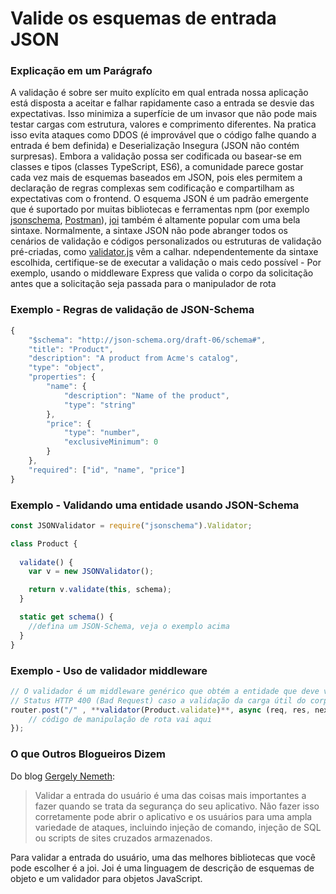 # Valide os esquemas de entrada JSON

### Explicação em um Parágrafo

A validação é sobre ser muito explícito em qual entrada nossa aplicação está disposta a aceitar e falhar rapidamente caso a entrada se desvie das expectativas. Isso minimiza a superfície de um invasor que não pode mais testar cargas com estrutura, valores e comprimento diferentes. Na pratica isso evita ataques como DDOS (é improvável que o código falhe quando a entrada é bem definida) e Deserialização Insegura (JSON não contém surpresas). Embora a validação possa ser codificada ou basear-se em classes e tipos (classes TypeScript, ES6), a comunidade parece gostar cada vez mais de esquemas baseados em JSON, pois eles permitem a declaração de regras complexas sem codificação e compartilham as expectativas com o frontend. O esquema JSON é um padrão emergente que é suportado por muitas bibliotecas e ferramentas npm (por exemplo [jsonschema](https://www.npmjs.com/package/jsonschema), [Postman](http://blog.getpostman.com/2017/07/28/api-testing-tips-from-a-postman-professional/)), [joi](https://www.npmjs.com/package/joi) também é altamente popular com uma bela sintaxe. Normalmente, a sintaxe JSON não pode abranger todos os cenários de validação e códigos personalizados ou estruturas de validação pré-criadas, como [validator.js](https://github.com/chriso/validator.js/) vêm a calhar. ndependentemente da sintaxe escolhida, certifique-se de executar a validação o mais cedo possível - Por exemplo, usando o middleware Express que valida o corpo da solicitação antes que a solicitação seja passada para o manipulador de rota

### Exemplo - Regras de validação de JSON-Schema

``` javascript
{
    "$schema": "http://json-schema.org/draft-06/schema#",
    "title": "Product",
    "description": "A product from Acme's catalog",
    "type": "object",
    "properties": {
        "name": {
            "description": "Name of the product",
            "type": "string"
        },
        "price": {
            "type": "number",
            "exclusiveMinimum": 0
        }
    },
    "required": ["id", "name", "price"]
}
```


### Exemplo - Validando uma entidade usando JSON-Schema

``` javascript
const JSONValidator = require("jsonschema").Validator;

class Product {
  
  validate() {
    var v = new JSONValidator();

    return v.validate(this, schema);
  }

  static get schema() {
    //defina um JSON-Schema, veja o exemplo acima
  }
}

```

### Exemplo - Uso de validador middleware

``` javascript
// O validador é um middleware genérico que obtém a entidade que deve validar e toma o cuidado de retornar
// Status HTTP 400 (Bad Request) caso a validação da carga útil do corpo falhe
router.post("/" , **validator(Product.validate)**, async (req, res, next) => {
    // código de manipulação de rota vai aqui
});

```



### O que Outros Blogueiros Dizem

Do blog [Gergely Nemeth](https://nemethgergely.com/nodejs-security-overview/):
> Validar a entrada do usuário é uma das coisas mais importantes a fazer quando se trata da segurança do seu aplicativo. Não fazer isso corretamente pode abrir o aplicativo e os usuários para uma ampla variedade de ataques, incluindo injeção de comando, injeção de SQL ou scripts de sites cruzados armazenados.<br/>

Para validar a entrada do usuário, uma das melhores bibliotecas que você pode escolher é a joi. Joi é uma linguagem de descrição de esquemas de objeto e um validador para objetos JavaScript.
